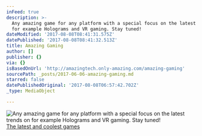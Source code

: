 ```yaml
---
inFeed: true
description: >-
  Any amazing game for any platform with a special focus on the latest trends on
  for example Holograms and VR gaming. Stay tuned!
dateModified: '2017-08-08T08:41:31.575Z'
datePublished: '2017-08-08T08:41:32.513Z'
title: Amazing Gaming
author: []
publisher: {}
via: {}
isBasedOnUrl: 'http://amazingtech.only-amazing.com/amazing-gaming'
sourcePath: _posts/2017-06-06-amazing-gaming.md
starred: false
datePublishedOriginal: '2017-08-08T06:57:42.702Z'
_type: MediaObject

---
```

![Any amazing game for any platform with a special focus on the latest trends on for example Holograms and VR gaming. Stay tuned!](https://the-grid-user-content.s3-us-west-2.amazonaws.com/b8ac50fb-d7b2-468e-b214-8bccbf23ed4f.jpg)
[The latest and coolest games][0]

[0]: http://amazingtech.only-amazing.com/amazing-gaming/